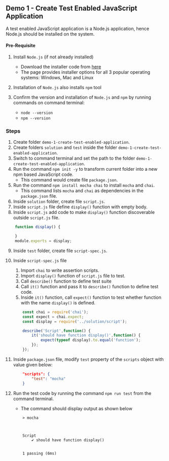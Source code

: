 ## Demo 1 - Create Test Enabled JavaScript Application

A test enabled JavaScript application is a Node.js application, hence Node.js should be installed on the system.

#### Pre-Requisite

1. Install `Node.js` (if not already installed)

    - Download the installer code from [here](https://nodejs.org/en/download/)
    - The page provides installer options for all 3 popular operating systems: Windows, Mac and Linux

2. Installation of `Node.js` also installs `npm` tool

3. Confirm the version and installation of `Node.js` and `npm` by running commands on command terminal:
    - `node --version`
    - `npm --version`

### Steps

1. Create folder `demo-1-create-test-enabled-application`.
2. Create folders `solution` and `test` inside the folder `demo-1-create-test-enabled-application`.
3. Switch to command terminal and set the path to the folder `demo-1-create-test-enabled-application`.
4. Run the command `npm init -y` to transform current folder into a new npm based JavaScript code.
    - This command would create file `package.json`.
5. Run the command `npm install mocha chai` to install `mocha` and `chai`.
    - This command lists `mocha` and `chai` as dependencies in the `package.json` file.
6. Inside `solution` folder, create file `script.js`.
7. Inside `script.js` file define `display()` function with empty body.
8. Inside `script.js` add code to make `display()` function discoverable outside `script.js` file.
```javascript
    function display() {

    }
    module.exports = display;
```
9. Inside `test` folder, create file `script-spec.js`.
10. Inside `script-spec.js` file
    1. Import `chai` to write assertion scripts.
    2. Import `display()` function of `script.js` file to test.
    3. Call `describe()` function to define test suite
    4. Call `it()` function and pass it to `describe()` function to define test code.
    5. Inside `it()` function, call `expect()` function to test whether function with the name `display()` is defined.
    ```javascript
        const chai = require('chai');
        const expect = chai.expect;
        const display = require('../solution/script');

        describe('Script',function() {
            it('should have function display()',function() {
                expect(typeof display).to.equal('function');
            });
        });
    ```
11. Inside `package.json` file, modify `test` property of the `scripts` object with value given below:
    ```json
        "scripts": {
            "test": "mocha"
        }
    ```
12. Run the test code by running the command `npm run test` from the command terminal.
    - The command should display output as shown below

    ```
        > mocha



        Script
            ✔ should have function display()


        1 passing (6ms)
    ```
